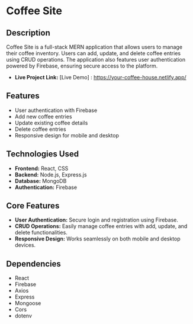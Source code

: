 # Coffee Site

## Description
Coffee Site is a full-stack MERN application that allows users to manage their coffee inventory. Users can add, update, and delete coffee entries using CRUD operations. The application also features user authentication powered by Firebase, ensuring secure access to the platform.

- **Live Project Link:** [Live Demo] : https://your-coffee-house.netlify.app/

## Features
- User authentication with Firebase
- Add new coffee entries
- Update existing coffee details
- Delete coffee entries
- Responsive design for mobile and desktop

## Technologies Used
- **Frontend:** React, CSS
- **Backend:** Node.js, Express.js
- **Database:** MongoDB
- **Authentication:** Firebase


## Core Features
- **User  Authentication:** Secure login and registration using Firebase.
- **CRUD Operations:** Easily manage coffee entries with add, update, and delete functionalities.
- **Responsive Design:** Works seamlessly on both mobile and desktop devices.

## Dependencies
- React
- Firebase
- Axios
- Express
- Mongoose
- Cors
- dotenv
